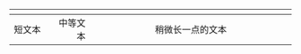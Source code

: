 <style>
table th:first-of-type {
    width: 10%;
}
table th:nth-of-type(2) {
    width: 10%;
}
table th:nth-of-type(3) {
    width: 50%;
}
table th:nth-of-type(4) {
    width: 30%;
}
</style>

| <!-- -->   | <!-- -->   | <!-- -->   |
| :------| ------: | :------: |
| 短文本 | 中等文本 | 稍微长一点的文本 |

